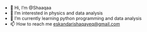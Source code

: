 - 👋 Hi, I’m @Shaaqaa
- 👀 I’m interested in physics and data analysis
- 🌱 I’m currently learning python programming and data analysis
- 📫 How to reach me eskandarishaqayeq@gmail.com

<!---
Shaaqaa/Shaaqaa is a ✨ special ✨ repository because its `README.md` (this file) appears on your GitHub profile.
You can click the Preview link to take a look at your changes.
--->
